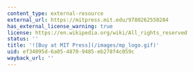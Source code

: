 ```yaml
---
content_type: external-resource
external_url: https://mitpress.mit.edu/9780262550284
has_external_license_warning: true
license: https://en.wikipedia.org/wiki/All_rights_reserved
status: ''
title: '![Buy at MIT Press](/images/mp_logo.gif)'
uid: ef34095d-6a05-4870-9485-eb278f4c059c
wayback_url: ''
---
```


